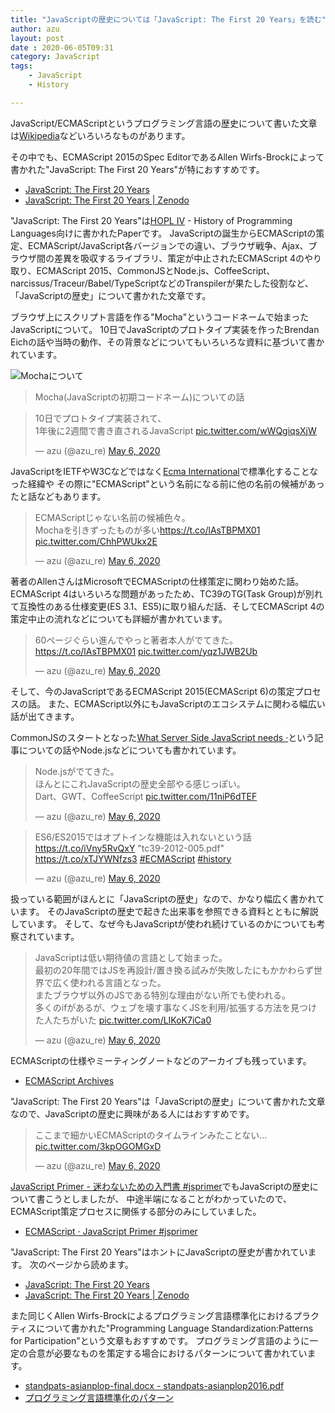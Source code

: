 ```yaml
---
title: "JavaScriptの歴史については「JavaScript: The First 20 Years」を読む"
author: azu
layout: post
date : 2020-06-05T09:31
category: JavaScript
tags:
    - JavaScript
    - History

---
```


JavaScript/ECMAScriptというプログラミング言語の歴史について書いた文章は[Wikipedia](https://ja.wikipedia.org/wiki/JavaScript)などいろいろなものがあります。

その中でも、ECMAScript 2015のSpec EditorであるAllen Wirfs-Brockによって書かれた"JavaScript: The First 20 Years"が特におすすめです。

- [JavaScript: The First 20 Years](http://www.wirfs-brock.com/allen/posts/866)
- [JavaScript: The First 20 Years | Zenodo](https://zenodo.org/record/3710954)

"JavaScript: The First 20 Years"は[HOPL IV](https://hopl4.sigplan.org/) - History of Programming Languages向けに書かれたPaperです。
JavaScriptの誕生からECMAScriptの策定、ECMAScript/JavaScript各バージョンでの違い、ブラウザ戦争、Ajax、ブラウザ間の差異を吸収するライブラリ、策定が中止されたECMAScript 4のやり取り、ECMAScript 2015、CommonJSとNode.js、CoffeeScript、narcissus/Traceur/Babel/TypeScriptなどのTranspilerが果たした役割など、「JavaScriptの歴史」について書かれた文章です。

ブラウザ上にスクリプト言語を作る"Mocha"というコードネームで始まったJavaScriptについて。
10日でJavaScriptのプロトタイプ実装を作ったBrendan Eichの話や当時の動作、その背景などについてもいろいろな資料に基づいて書かれています。

![Mochaについて](https://efcl.info/wp-content/uploads/2020/06/05-1591318494.png)

> Mocha(JavaScriptの初期コードネーム)についての話

<blockquote class="twitter-tweet"><p lang="ja" dir="ltr">10日でプロトタイプ実装されて、<br>1年後に2週間で書き直されるJavaScript <a href="https://t.co/wWQgiqsXjW">pic.twitter.com/wWQgiqsXjW</a></p>&mdash; azu (@azu_re) <a href="https://twitter.com/azu_re/status/1258016898651811847?ref_src=twsrc%5Etfw">May 6, 2020</a></blockquote>

JavaScriptをIETFやW3Cなどではなく[Ecma International](https://www.ecma-international.org/)で標準化することなった経緯や
その際に"ECMAScript"という名前になる前に他の名前の候補があったと話などもあります。

<blockquote class="twitter-tweet"><p lang="ja" dir="ltr">ECMAScriptじゃない名前の候補色々。<br>Mochaを引きずったものが多い<a href="https://t.co/lAsTBPMX01">https://t.co/lAsTBPMX01</a> <a href="https://t.co/ChhPWUkx2E">pic.twitter.com/ChhPWUkx2E</a></p>&mdash; azu (@azu_re) <a href="https://twitter.com/azu_re/status/1258023056041111552?ref_src=twsrc%5Etfw">May 6, 2020</a></blockquote>

著者のAllenさんはMicrosoftでECMAScriptの仕様策定に関わり始めた話。
ECMAScript 4はいろいろな問題があったため、TC39のTG(Task Group)が別れて互換性のある仕様変更(ES 3.1、ES5)に取り組んだ話、そしてECMAScript 4の策定中止の流れなどについても詳細が書かれています。

<blockquote class="twitter-tweet"><p lang="ja" dir="ltr">60ページぐらい進んでやっと著者本人がでてきた。<a href="https://t.co/lAsTBPMX01">https://t.co/lAsTBPMX01</a> <a href="https://t.co/yqz1JWB2Ub">pic.twitter.com/yqz1JWB2Ub</a></p>&mdash; azu (@azu_re) <a href="https://twitter.com/azu_re/status/1258042140677959680?ref_src=twsrc%5Etfw">May 6, 2020</a></blockquote>


そして、今のJavaScriptであるECMAScript 2015(ECMAScript 6)の策定プロセスの話。
また、ECMAScript以外にもJavaScriptのエコシステムに関わる幅広い話が出てきます。

CommonJSのスタートとなった[What Server Side JavaScript needs ·](https://www.blueskyonmars.com/2009/01/29/what-server-side-javascript-needs/)という記事についての話やNode.jsなどについても書かれています。

<blockquote class="twitter-tweet"><p lang="ja" dir="ltr">Node.jsがでてきた。<br>ほんとにこれJavaScriptの歴史全部やる感じっぽい。<br>Dart、GWT、CoffeeScript <a href="https://t.co/11niP6dTEF">pic.twitter.com/11niP6dTEF</a></p>&mdash; azu (@azu_re) <a href="https://twitter.com/azu_re/status/1258053593103364097?ref_src=twsrc%5Etfw">May 6, 2020</a></blockquote>

<blockquote class="twitter-tweet"><p lang="ja" dir="ltr">ES6/ES2015ではオプトインな機能は入れないという話<a href="https://t.co/iVny5RvQxY">https://t.co/iVny5RvQxY</a> &quot;tc39-2012-005.pdf&quot; <a href="https://t.co/xTJYWNfzs3">https://t.co/xTJYWNfzs3</a> <a href="https://twitter.com/hashtag/ECMAScript?src=hash&amp;ref_src=twsrc%5Etfw">#ECMAScript</a> <a href="https://twitter.com/hashtag/history?src=hash&amp;ref_src=twsrc%5Etfw">#history</a></p>&mdash; azu (@azu_re) <a href="https://twitter.com/azu_re/status/1258068790752862208?ref_src=twsrc%5Etfw">May 6, 2020</a></blockquote>

扱っている範囲がほんとに「JavaScriptの歴史」なので、かなり幅広く書かれています。
そのJavaScriptの歴史で起きた出来事を参照できる資料とともに解説しています。
そして、なぜ今もJavaScriptが使われ続けているのかについても考察されています。

<blockquote class="twitter-tweet"><p lang="ja" dir="ltr">JavaScriptは低い期待値の言語として始まった。<br>最初の20年間ではJSを再設計/置き換る試みが失敗したにもかかわらず世界で広く使われる言語となった。<br>またブラウザ以外のJSである特別な理由がない所でも使われる。<br>多くのifがあるが、ウェブを壊す事なくJSを利用/拡張する方法を見つけた人たちがいた <a href="https://t.co/LIKoK7iCa0">pic.twitter.com/LIKoK7iCa0</a></p>&mdash; azu (@azu_re) <a href="https://twitter.com/azu_re/status/1258087549152530432?ref_src=twsrc%5Etfw">May 6, 2020</a></blockquote>

ECMAScriptの仕様やミーティングノートなどのアーカイブも残っています。

- [ECMAScript Archives](https://www.ecma-international.org/archive/ecmascript/)

"JavaScript: The First 20 Years"は「JavaScriptの歴史」について書かれた文章なので、JavaScriptの歴史に興味がある人にはおすすめです。

<blockquote class="twitter-tweet"><p lang="ja" dir="ltr">ここまで細かいECMAScriptのタイムラインみたことない… <a href="https://t.co/3kpOGOMGxD">pic.twitter.com/3kpOGOMGxD</a></p>&mdash; azu (@azu_re) <a href="https://twitter.com/azu_re/status/1258091886159425536?ref_src=twsrc%5Etfw">May 6, 2020</a></blockquote>

[JavaScript Primer - 迷わないための入門書 #jsprimer](https://jsprimer.net/)でもJavaScriptの歴史について書こうとしましたが、
中途半端になることがわかっていたので、ECMAScript策定プロセスに関係する部分のみにしていました。

- [ECMAScript · JavaScript Primer #jsprimer](https://jsprimer.net/basic/ecmascript/)

"JavaScript: The First 20 Years"はホントにJavaScriptの歴史が書かれています。
次のページから読めます。

- [JavaScript: The First 20 Years](http://www.wirfs-brock.com/allen/posts/866)
- [JavaScript: The First 20 Years | Zenodo](https://zenodo.org/record/3710954)


また同じくAllen Wirfs-Brockによるプログラミング言語標準化におけるプラクティスについて書かれた"Programming Language Standardization:Patterns for Participation"という文章もおすすめです。
プログラミング言語のように一定の合意が必要なものを策定する場合におけるパターンについて書かれています。

- [standpats-asianplop-final.docx - standpats-asianplop2016.pdf](http://wirfs-brock.com/allen/files/papers/standpats-asianplop2016.pdf)
- [プログラミング言語標準化のパターン](https://gist.github.com/azu/47082cbcaf7cc7b2b2f2075afad1b025)

<!-- Load Twitter -->

<script async src="https://platform.twitter.com/widgets.js" charset="utf-8"></script> 
